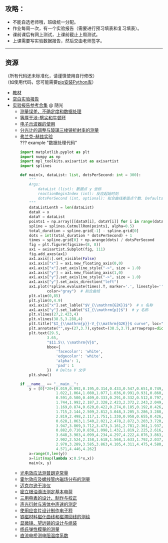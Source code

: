 ## 攻略：
- 不能自选老师哦，班级统一分配。  
- 作业每周一次，有一个实验报告（需要进行预习填表和复习填表）。  
- 课前课后有网上测试，上课前截止上周测试。  
- 上课需要写实验数据报告，然后交由老师签字。  

---

## 资源  
（所有代码还未标准化，请谨慎使用自行修改）  
（如使用代码，您可能需要[pip安装Python库](../技巧/软件的下载安装、使用教程/pip安装Python库.md)）  

- [教材](http://api.xtaoa.com/api/lanzou.php?url=https://cqu-openlib.lanzout.com/iRffl1wkojsf&type=down)  
- [空白实验报告](http://api.xtaoa.com/api/lanzou.php?url=https://cqu-openlib.lanzout.com/igRCk1wkojwj&type=down)  
- [实验报告参考合集](http://api.xtaoa.com/api/lanzou.php?url=https://cqu-openlib.lanzout.com/iRloP1wko80b&type=down) @ 随光  
    - [测量误差、不确定度和数据处理](http://api.xtaoa.com/api/lanzou.php?url=https://cqu-openlib.lanzout.com/iRPVK1wkotkh&type=down)  
    - [等厚干涉-劈尖和牛顿环](http://api.xtaoa.com/api/lanzou.php?url=https://cqu-openlib.lanzout.com/iCpPG1wkou2f&type=down)  
    - [电子示波器的使用](http://api.xtaoa.com/api/lanzou.php?url=https://cqu-openlib.lanzout.com/ix0EG1wkotna&type=down)  
    - [分光计的调整与玻璃三棱镜折射率的测量](http://api.xtaoa.com/api/lanzou.php?url=https://cqu-openlib.lanzout.com/irqjf1wkosri&type=down)  
    - [弗兰克-赫兹实验](http://api.xtaoa.com/api/lanzou.php?url=https://cqu-openlib.lanzout.com/ibbeS1wkot7e&type=down)  
    ??? example "数据处理代码"
        ```python
        import matplotlib.pyplot as plt
        import numpy as np
        import mpl_toolkits.axisartist as axisartist
        import splines

        def main(x, dataList: list, dotsPerSecond: int = 300):
            """
            Args:
                dataList (list): 数据点 y 坐标
                reactionBeginIndex (int): 反应起始时刻
                dotsPerSecond (int, optional): 拟合曲线差值点个数. Defaults to 300.
            """
            dataListLenth = len(dataList)
            dataX = x
            dataY = dataList
            points1 = np.array([[dataX[i], dataY[i]] for i in range(dataListLenth)])
            spline = splines.CatmullRom(points1, alpha=0.5)
            total_duration = spline.grid[-1] - spline.grid[0]
            dots = int(total_duration * dotsPerSecond) + 1
            times = spline.grid[0] + np.arange(dots) / dotsPerSecond
            fig = plt.figure(figsize=(8, 8))
            ax1 = axisartist.Subplot(fig, 111)
            fig.add_axes(ax1)
            ax1.axis[:].set_visible(False)
            ax1.axis["x"] = ax1.new_floating_axis(0,0)
            ax1.axis["x"].set_axisline_style("->", size = 1.0)
            ax1.axis["y"] = ax1.new_floating_axis(1,0)
            ax1.axis["y"].set_axisline_style("->", size = 1.0)
            ax1.axis["y"].set_axis_direction("left")
            ax1.plot(*spline.evaluate(times).T, marker='.', linestyle='',
                    color="gray")  # 拟合曲线
            plt.xlim(0,85)
            plt.ylim(0,4.9)
            ax1.axis["x"].set_lable("$V_{\\mathrm{G2K}}$")  # x 名称
            ax1.axis["y"].set_lable("$I_{\\mathrm{p}}$")  # y 名称
            plt.vlines(27,2.423,4)
            plt.vlines(38.5,3.288,4)
            plt.title("$I_{\\mathrm{p}}-V_{\\mathrm{G2K}}$ curve", loc="center", y=-0.13)
            plt.annotate("",xy=(27,3.7),xytext=(38.5,3.7),arrowprops=dict(arrowstyle="<->", ))  # Delta V 箭头
            plt.text(29.5,
                    3.65,
                    "$11.5\\ \\mathrm{V}$",
                    bbox={
                        'facecolor': 'white',
                        'edgecolor': 'white',
                        'alpha': 1,
                        'pad': 1
                    })  # Delta V 文字
            plt.show()

        if __name__ == "__main__":
            y = [0]*20+[0.019,0.092,0.195,0.314,0.433,0.547,0.651,0.749,0.905,0.973,
                        1.022,1.064,1.080,1.077,1.036,0.991,0.931,0.860,0.777,0.686,
                        0.591,0.500,0.409,0.333,0.291,0.332,0.512,0.797,1.127,1.451,
                        1.744,1.992,2.187,2.328,2.423,2.372,2.243,2.049,1.787,1.484,
                        1.169,0.874,0.620,0.422,0.274,0.185,0.192,0.426,0.816,1.271,
                        1.715,2.144,2.509,2.812,3.048,3.205,3.286,3.288,3.216,3.058,
                        2.819,2.498,2.117,1.751,1.330,0.958,0.655,0.426,0.290,0.334,
                        0.628,1.063,1.540,2.021,2.478,2.872,3.203,3.720,3.871,3.943,
                        3.947,3.869,3.712,3.473,3.161,2.781,2.361,1.937,1.535,1.177,
                        0.882,0.710,0.838,1.098,1.432,1.819,2.225,2.616,2.980,3.343,
                        3.648,3.903,4.099,4.234,4.297,4.222,4.076,3.863,3.584,3.259,
                        2.902,2.524,2.158,1.618,1.568,1.633,1.792,2.037,2.330,2.647,
                        2.970,3.289,3.585,3.863,4.105,4.311,4.475,4.580,4.627,4.613,
                        4.571,4.446,4.262]
            x=range(0,len(y))
            x=list(map(lambda x:0.5*x,x))
            main(x, y)
        ```
    - [光电效应法测普朗克常量](http://api.xtaoa.com/api/lanzou.php?url=https://cqu-openlib.lanzout.com/iRn4J1wkosmd&type=down)  
    - [霍尔效应及螺线管内磁场分布的测量](http://api.xtaoa.com/api/lanzou.php?url=https://cqu-openlib.lanzout.com/iNFlS1wkoung&type=down)  
    - [迈克尔逊干涉仪](http://api.xtaoa.com/api/lanzou.php?url=https://cqu-openlib.lanzout.com/idj5h1wkou9c&type=down)  
    - [密立根油滴法测定基本电荷](http://api.xtaoa.com/api/lanzou.php?url=https://cqu-openlib.lanzout.com/iuhPZ1wkot1i&type=down)  
    - [三用电表的设计、制作与校正](http://api.xtaoa.com/api/lanzou.php?url=https://cqu-openlib.lanzout.com/iYxlz1wkos8j&type=down)  
    - [声光衍射与液体中声速的测定](http://api.xtaoa.com/api/lanzou.php?url=https://cqu-openlib.lanzout.com/iA0OX1wkoswd&type=down)  
    - [使用应变片设计制作电子秤](http://api.xtaoa.com/api/lanzou.php?url=https://cqu-openlib.lanzout.com/iWV101wkosef&type=down)  
    - [铁磁材料磁化曲线和磁滞回线的测绘](http://api.xtaoa.com/api/lanzou.php?url=https://cqu-openlib.lanzout.com/iNGbV1wkoujc&type=down)  
    - [显微镜、望远镜的设计与组装](http://api.xtaoa.com/api/lanzou.php?url=https://cqu-openlib.lanzout.com/iFkK31wkotda&type=down)  
    - [杨氏弹性模量的测量](http://api.xtaoa.com/api/lanzou.php?url=https://cqu-openlib.lanzout.com/iNuCU1wkothe&type=down)  
    - [直流电桥测电阻温度系数](http://api.xtaoa.com/api/lanzou.php?url=https://cqu-openlib.lanzout.com/iwiyd1wkotvi&type=down)  